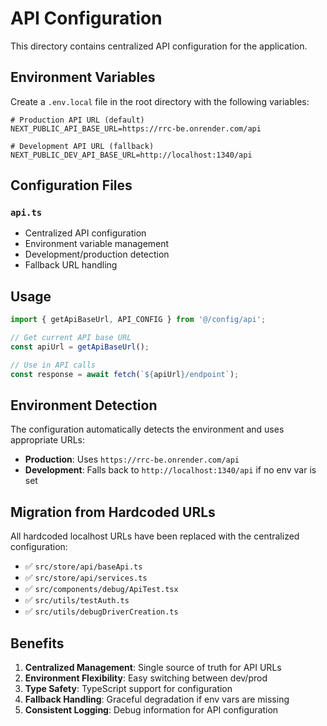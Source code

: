 # API Configuration

This directory contains centralized API configuration for the application.

## Environment Variables

Create a `.env.local` file in the root directory with the following variables:

```env
# Production API URL (default)
NEXT_PUBLIC_API_BASE_URL=https://rrc-be.onrender.com/api

# Development API URL (fallback)
NEXT_PUBLIC_DEV_API_BASE_URL=http://localhost:1340/api
```

## Configuration Files

### `api.ts`
- Centralized API configuration
- Environment variable management
- Development/production detection
- Fallback URL handling

## Usage

```typescript
import { getApiBaseUrl, API_CONFIG } from '@/config/api';

// Get current API base URL
const apiUrl = getApiBaseUrl();

// Use in API calls
const response = await fetch(`${apiUrl}/endpoint`);
```

## Environment Detection

The configuration automatically detects the environment and uses appropriate URLs:

- **Production**: Uses `https://rrc-be.onrender.com/api`
- **Development**: Falls back to `http://localhost:1340/api` if no env var is set

## Migration from Hardcoded URLs

All hardcoded localhost URLs have been replaced with the centralized configuration:

- ✅ `src/store/api/baseApi.ts`
- ✅ `src/store/api/services.ts`
- ✅ `src/components/debug/ApiTest.tsx`
- ✅ `src/utils/testAuth.ts`
- ✅ `src/utils/debugDriverCreation.ts`

## Benefits

1. **Centralized Management**: Single source of truth for API URLs
2. **Environment Flexibility**: Easy switching between dev/prod
3. **Type Safety**: TypeScript support for configuration
4. **Fallback Handling**: Graceful degradation if env vars are missing
5. **Consistent Logging**: Debug information for API configuration
